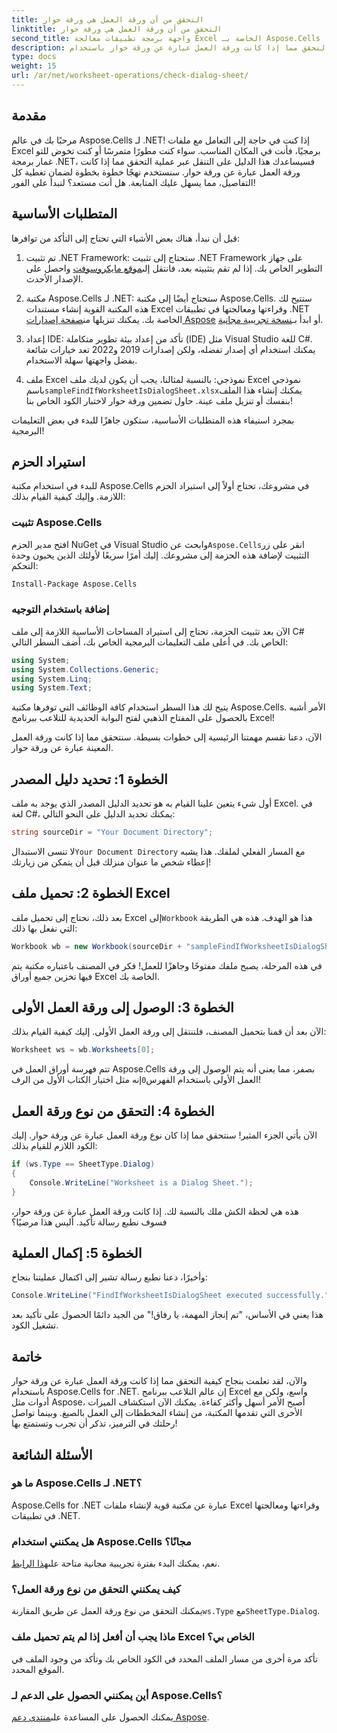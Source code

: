 ```yaml
---
title: التحقق من أن ورقة العمل هي ورقة حوار
linktitle: التحقق من أن ورقة العمل هي ورقة حوار
second_title: واجهة برمجة تطبيقات معالجة Excel الخاصة بـ Aspose.Cells .NET
description: تعرف على كيفية التحقق مما إذا كانت ورقة العمل عبارة عن ورقة حوار باستخدام Aspose.Cells for .NET من خلال هذا البرنامج التعليمي خطوة بخطوة.
type: docs
weight: 15
url: /ar/net/worksheet-operations/check-dialog-sheet/
---
```

## مقدمة

مرحبًا بك في عالم Aspose.Cells لـ .NET! إذا كنت في حاجة إلى التعامل مع ملفات Excel برمجيًا، فأنت في المكان المناسب. سواء كنت مطورًا متمرسًا أو كنت تخوض للتو غمار برمجة .NET، فسيساعدك هذا الدليل على التنقل عبر عملية التحقق مما إذا كانت ورقة العمل عبارة عن ورقة حوار. سنستخدم نهجًا خطوة بخطوة لضمان تغطية كل التفاصيل، مما يسهل عليك المتابعة. هل أنت مستعد؟ لنبدأ على الفور!

## المتطلبات الأساسية

قبل أن نبدأ، هناك بعض الأشياء التي تحتاج إلى التأكد من توافرها:

1.  تم تثبيت .NET Framework: ستحتاج إلى تثبيت .NET Framework على جهاز التطوير الخاص بك. إذا لم تقم بتثبيته بعد، فانتقل إلى[موقع مايكروسوفت](https://dotnet.microsoft.com/download) واحصل على الإصدار الأحدث.

2.  مكتبة Aspose.Cells لـ .NET: ستحتاج أيضًا إلى مكتبة Aspose.Cells. ستتيح لك هذه المكتبة القوية إنشاء مستندات Excel وقراءتها ومعالجتها في تطبيقات .NET الخاصة بك. يمكنك تنزيلها من[صفحة إصدارات Aspose](https://releases.aspose.com/cells/net/) أو ابدأ بـ[نسخة تجريبية مجانية](https://releases.aspose.com/).

3. إعداد IDE: تأكد من إعداد بيئة تطوير متكاملة (IDE) مثل Visual Studio للغة C#. يمكنك استخدام أي إصدار تفضله، ولكن إصدارات 2019 و2022 تعد خيارات شائعة بفضل واجهتها سهلة الاستخدام.

4.  ملف Excel نموذجي: بالنسبة لمثالنا، يجب أن يكون لديك ملف Excel نموذجي باسم`sampleFindIfWorksheetIsDialogSheet.xlsx`يمكنك إنشاء هذا الملف بنفسك أو تنزيل ملف عينة. حاول تضمين ورقة حوار لاختبار الكود الخاص بنا!

بمجرد استيفاء هذه المتطلبات الأساسية، ستكون جاهزًا للبدء في بعض التعليمات البرمجية!

## استيراد الحزم

للبدء في استخدام مكتبة Aspose.Cells في مشروعك، تحتاج أولاً إلى استيراد الحزم اللازمة. وإليك كيفية القيام بذلك:

### تثبيت Aspose.Cells

 افتح مدير الحزم NuGet في Visual Studio وابحث عن`Aspose.Cells`انقر على زر التثبيت لإضافة هذه الحزمة إلى مشروعك. إليك أمرًا سريعًا لأولئك الذين يحبون وحدة التحكم:

```bash
Install-Package Aspose.Cells
```

### إضافة باستخدام التوجيه

الآن بعد تثبيت الحزمة، تحتاج إلى استيراد المساحات الأساسية اللازمة إلى ملف C# الخاص بك. في أعلى ملف التعليمات البرمجية الخاص بك، أضف السطر التالي:

```csharp
using System;
using System.Collections.Generic;
using System.Linq;
using System.Text;
```

يتيح لك هذا السطر استخدام كافة الوظائف التي توفرها مكتبة Aspose.Cells. الأمر أشبه بالحصول على المفتاح الذهبي لفتح البوابة الحديدية للتلاعب ببرنامج Excel!

الآن، دعنا نقسم مهمتنا الرئيسية إلى خطوات بسيطة. سنتحقق مما إذا كانت ورقة العمل المعينة عبارة عن ورقة حوار. 

## الخطوة 1: تحديد دليل المصدر

أول شيء يتعين علينا القيام به هو تحديد الدليل المصدر الذي يوجد به ملف Excel. في لغة C#، يمكنك تحديد الدليل على النحو التالي:

```csharp
string sourceDir = "Your Document Directory";
```

 لا تنسى الاستبدال`Your Document Directory` مع المسار الفعلي لملفك. هذا يشبه إعطاء شخص ما عنوان منزلك قبل أن يتمكن من زيارتك!

## الخطوة 2: تحميل ملف Excel

 بعد ذلك، نحتاج إلى تحميل ملف Excel إلى`Workbook` هذا هو الهدف. هذه هي الطريقة التي نفعل بها ذلك:

```csharp
Workbook wb = new Workbook(sourceDir + "sampleFindIfWorksheetIsDialogSheet.xlsx");
```

في هذه المرحلة، يصبح ملفك مفتوحًا وجاهزًا للعمل! فكر في المصنف باعتباره مكتبة يتم فيها تخزين جميع أوراق Excel الخاصة بك.

## الخطوة 3: الوصول إلى ورقة العمل الأولى

الآن بعد أن قمنا بتحميل المصنف، فلننتقل إلى ورقة العمل الأولى. إليك كيفية القيام بذلك:

```csharp
Worksheet ws = wb.Worksheets[0];
```

تتم فهرسة أوراق العمل في Aspose.Cells بصفر، مما يعني أنه يتم الوصول إلى ورقة العمل الأولى باستخدام الفهرس`0`إنه مثل اختيار الكتاب الأول من الرف!

## الخطوة 4: التحقق من نوع ورقة العمل

الآن يأتي الجزء المثير! سنتحقق مما إذا كان نوع ورقة العمل عبارة عن ورقة حوار. إليك الكود اللازم للقيام بذلك:

```csharp
if (ws.Type == SheetType.Dialog)
{
    Console.WriteLine("Worksheet is a Dialog Sheet.");
}
```

هذه هي لحظة الكش ملك بالنسبة لك. إذا كانت ورقة العمل عبارة عن ورقة حوار، فسوف نطبع رسالة تأكيد. أليس هذا مرضيًا؟

## الخطوة 5: إكمال العملية

وأخيرًا، دعنا نطبع رسالة تشير إلى اكتمال عمليتنا بنجاح:

```csharp
Console.WriteLine("FindIfWorksheetIsDialogSheet executed successfully.");
```

هذا يعني في الأساس، "تم إنجاز المهمة، يا رفاق!" من الجيد دائمًا الحصول على تأكيد بعد تشغيل الكود.

## خاتمة

والآن، لقد تعلمت بنجاح كيفية التحقق مما إذا كانت ورقة العمل عبارة عن ورقة حوار باستخدام Aspose.Cells for .NET. إن عالم التلاعب ببرنامج Excel واسع، ولكن مع أدوات مثل Aspose، أصبح الأمر أسهل وأكثر كفاءة. يمكنك الآن استكشاف الميزات الأخرى التي تقدمها المكتبة، من إنشاء المخططات إلى العمل بالصيغ. وبينما تواصل رحلتك في الترميز، تذكر أن تجرب وتستمتع بها!

## الأسئلة الشائعة

### ما هو Aspose.Cells لـ .NET؟  
Aspose.Cells for .NET عبارة عن مكتبة قوية لإنشاء ملفات Excel وقراءتها ومعالجتها في تطبيقات .NET.

### هل يمكنني استخدام Aspose.Cells مجانًا؟  
 نعم، يمكنك البدء بفترة تجريبية مجانية متاحة على[هذا الرابط](https://releases.aspose.com/).

### كيف يمكنني التحقق من نوع ورقة العمل؟  
 يمكنك التحقق من نوع ورقة العمل عن طريق المقارنة`ws.Type` مع`SheetType.Dialog`.

### ماذا يجب أن أفعل إذا لم يتم تحميل ملف Excel الخاص بي؟  
تأكد مرة أخرى من مسار الملف المحدد في الكود الخاص بك وتأكد من وجود الملف في الموقع المحدد.

### أين يمكنني الحصول على الدعم لـ Aspose.Cells؟  
 يمكنك الحصول على المساعدة على[منتدى دعم Aspose](https://forum.aspose.com/c/cells/9).
